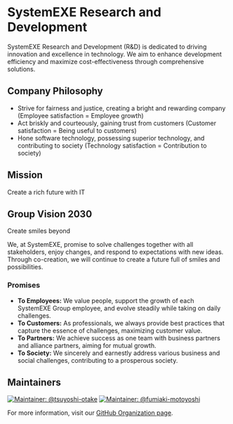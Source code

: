 # SystemEXE Research and Development

SystemEXE Research and Development (R&D) is dedicated to driving innovation and excellence in technology. We aim to enhance development efficiency and maximize cost-effectiveness through comprehensive solutions.

## Company Philosophy

- Strive for fairness and justice, creating a bright and rewarding company (Employee satisfaction = Employee growth)
- Act briskly and courteously, gaining trust from customers (Customer satisfaction = Being useful to customers)
- Hone software technology, possessing superior technology, and contributing to society (Technology satisfaction = Contribution to society)

## Mission

Create a rich future with IT

## Group Vision 2030

Create smiles beyond

We, at SystemEXE, promise to solve challenges together with all stakeholders, enjoy changes, and respond to expectations with new ideas. Through co-creation, we will continue to create a future full of smiles and possibilities.

### Promises

- **To Employees:** We value people, support the growth of each SystemEXE Group employee, and evolve steadily while taking on daily challenges.
- **To Customers:** As professionals, we always provide best practices that capture the essence of challenges, maximizing customer value.
- **To Partners:** We achieve success as one team with business partners and alliance partners, aiming for mutual growth.
- **To Society:** We sincerely and earnestly address various business and social challenges, contributing to a prosperous society.

## Maintainers

[![Maintainer: @tsuyoshi-otake](https://img.shields.io/badge/Maintainer-@tsuyoshi--otake-green)](https://github.com/tsuyoshi-otake-system-exe-jp)
[![Maintainer: @fumiaki-motoyoshi](https://img.shields.io/badge/Maintainer-@fumiaki--motoyoshi-green)](https://github.com/fumiaki-motoyoshi-system-exe-jp)

For more information, visit our [GitHub Organization page](https://github.com/systemexe-research-and-development).
